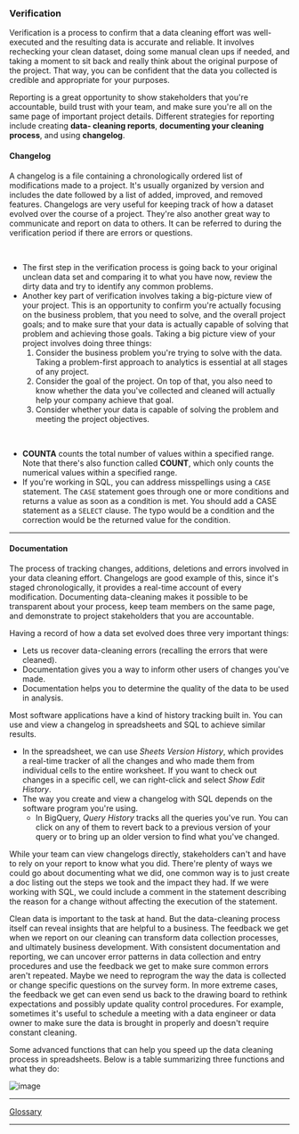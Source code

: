 ### Verification
Verification is a process to confirm that a data cleaning effort was well- executed and the resulting data is accurate and reliable. It involves rechecking your clean dataset, doing some manual clean ups if needed, and taking a moment to sit back and really think about the original purpose of the project. That way, you can be confident that the data you collected is credible and appropriate for your purposes.

Reporting is a great opportunity to show stakeholders that you're accountable, build trust with your team, and make sure you're all on the same page of important project details.  Different strategies for reporting include creating **data- cleaning reports**, **documenting your cleaning process**, and using **changelog**.

#### Changelog
A changelog is a file containing a chronologically ordered list of modifications made to a project. It's usually organized by version and includes the date followed by a list of added, improved, and removed features. Changelogs are very useful for keeping track of how a dataset evolved over the course of a project. They're also another great way to communicate and report on data to others. It can be referred to during the verification period if there are errors or questions.

<br />

- The first step in the verification process is going back to your original unclean data set and comparing it to what you have now, review the dirty data and try to identify any common problems.
- Another key part of verification involves taking a big-picture view of your project. This is an opportunity to confirm you're actually focusing on the business problem, that you need to solve, and the overall project goals; and to make sure that your data is actually capable of solving that problem and achieving those goals. Taking a big picture view of your project involves doing three things:
  1. Consider the business problem you're trying to solve with the data. Taking a problem-first approach to analytics is essential at all stages of any project.
  2. Consider the goal of the project. On top of that, you also need to know whether the data you've collected and cleaned will actually help your company achieve that goal.
  3. Consider whether your data is capable of solving the problem and meeting the project objectives.

<br>

- **COUNTA** counts the total number of values within a specified range. Note that there's also function called **COUNT**, which only counts the numerical values within a specified range.
- If you're working in SQL, you can address misspellings using a `CASE` statement. The `CASE` statement goes through one or more conditions and returns a value as soon as a condition is met. You should add a CASE statement as a `SELECT` clause. The typo would be a condition and the correction would be the returned value for the condition.

---

#### Documentation
The process of tracking changes, additions, deletions and errors involved in your data cleaning effort. Changelogs are good example of this, since it's staged chronologically, it provides a real-time account of every modification. Documenting data-cleaning makes it possible to be transparent about your process, keep team members on the same page, and demonstrate to project stakeholders that you are accountable.

Having a record of how a data set evolved does three very important things:
- Lets us recover data-cleaning errors (recalling the errors that were cleaned).
- Documentation gives you a way to inform other users of changes you've made.
- Documentation helps you to determine the quality of the data to be used in analysis.

Most software applications have a kind of history tracking built in. You can use and view a changelog in spreadsheets and SQL to achieve similar results.
- In the spreadsheet, we can use *Sheets Version History*, which provides a real-time tracker of all the changes and who made them from individual cells to the entire worksheet. If you want to check out changes in a specific cell, we can right-click and select *Show Edit History*. 
- The way you create and view a changelog with SQL depends on the software program you're using. 
  - In BigQuery, *Query History* tracks all the queries you've run. You can click on any of them to revert back to a previous version of your query or to bring up an older version to find what you've changed.

While your team can view changelogs directly, stakeholders can't and have to rely on your report to know what you did. There're plenty of ways we could go about documenting what we did, one common way is to just create a doc listing out the steps we took and the impact they had. If we were working with SQL, we could include a comment in the statement describing the reason for a change without affecting the execution of the statement.

Clean data is important to the task at hand. But the data-cleaning process itself can reveal insights that are helpful to a business. The feedback we get when we report on our cleaning can transform data collection processes, and ultimately business development. With consistent documentation and reporting, we can uncover error patterns in data collection and entry procedures and use the feedback we get to make sure common errors aren't repeated. Maybe we need to reprogram the way the data is collected or change specific questions on the survey form. In more extreme cases, the feedback we get can even send us back to the drawing board to rethink expectations and possibly update quality control procedures. For example, sometimes it's useful to schedule a meeting with a data engineer or data owner to make sure the data is brought in properly and doesn't require constant cleaning.

Some advanced functions that can help you speed up the data cleaning process in spreadsheets. Below is a table summarizing three functions and what they do:

![image](https://user-images.githubusercontent.com/74421758/147387359-ffa51f93-0531-4b1e-a7a1-c1f1f49ec236.png)

---

[Glossary](https://docs.google.com/document/d/1rYNIY-fDkA2lLCwrBrvhzNV5BzzHpjTcsiWwXou0bj4/template/preview)

---
